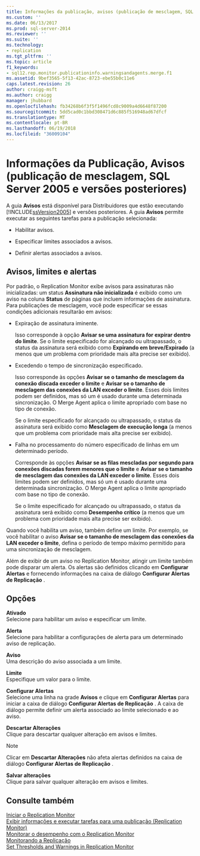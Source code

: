 ```yaml
---
title: Informações da publicação, avisos (publicação de mesclagem, SQL Server 2005 e versões posterior) | Microsoft Docs
ms.custom: ''
ms.date: 06/13/2017
ms.prod: sql-server-2014
ms.reviewer: ''
ms.suite: ''
ms.technology:
- replication
ms.tgt_pltfrm: ''
ms.topic: article
f1_keywords:
- sql12.rep.monitor.publicationinfo.warningsandagents.merge.f1
ms.assetid: 9bef3565-5f13-42ac-8723-ebe55b0c11e6
caps.latest.revision: 26
author: craigg-msft
ms.author: craigg
manager: jhubbard
ms.openlocfilehash: fb34268b6f3f5f1496fcd8c9009a4d6648f87200
ms.sourcegitcommit: 5dd5cad0c1bbd308471d6c885f516948ad67dfcf
ms.translationtype: MT
ms.contentlocale: pt-BR
ms.lasthandoff: 06/19/2018
ms.locfileid: "36009104"
---
```

# <a name="publication-information-warnings-merge-publication-sql-server-2005-and-later"></a>Informações da Publicação, Avisos (publicação de mesclagem, SQL Server 2005 e versões posteriores)
  A guia **Avisos** está disponível para Distribuidores que estão executando [!INCLUDE[ssVersion2005](../../includes/ssversion2005-md.md)] e versões posteriores. A guia **Avisos** permite executar as seguintes tarefas para a publicação selecionada:  
  
-   Habilitar avisos.  
  
-   Especificar limites associados a avisos.  
  
-   Definir alertas associados a avisos.  
  
## <a name="warnings-thresholds-and-alerts"></a>Avisos, limites e alertas  
 Por padrão, o Replication Monitor exibe avisos para assinaturas não inicializadas: um status **Assinatura não inicializada** é exibido como um aviso na coluna **Status** de páginas que incluem informações de assinatura. Para publicações de mesclagem, você pode especificar se essas condições adicionais resultarão em avisos:  
  
-   Expiração de assinatura iminente.  
  
     Isso corresponde à opção **Avisar se uma assinatura for expirar dentro do limite**. Se o limite especificado for alcançado ou ultrapassado, o status da assinatura será exibido como **Expirando em breve/Expirado** (a menos que um problema com prioridade mais alta precise ser exibido).  
  
-   Excedendo o tempo de sincronização especificado.  
  
     Isso corresponde às opções **Avisar se o tamanho de mesclagem da conexão discada exceder o limite** e **Avisar se o tamanho de mesclagem das conexões da LAN exceder o limite**. Esses dois limites podem ser definidos, mas só um é usado durante uma determinada sincronização. O Merge Agent aplica o limite apropriado com base no tipo de conexão.  
  
     Se o limite especificado for alcançado ou ultrapassado, o status da assinatura será exibido como **Mesclagem de execução longa** (a menos que um problema com prioridade mais alta precise ser exibido).  
  
-   Falha no processamento do número especificado de linhas em um determinado período.  
  
     Corresponde às opções **Avisar se as filas mescladas por segundo para conexões discadas forem menores que o limite** e **Avisar se o tamanho de mesclagem das conexões da LAN exceder o limite**. Esses dois limites podem ser definidos, mas só um é usado durante uma determinada sincronização. O Merge Agent aplica o limite apropriado com base no tipo de conexão.  
  
     Se o limite especificado for alcançado ou ultrapassado, o status da assinatura será exibido como **Desempenho crítico** (a menos que um problema com prioridade mais alta precise ser exibido).  
  
 Quando você habilita um aviso, também define um limite. Por exemplo, se você habilitar o aviso **Avisar se o tamanho de mesclagem das conexões da LAN exceder o limite**, defina o período de tempo máximo permitido para uma sincronização de mesclagem.  
  
 Além de exibir de um aviso no Replication Monitor, atingir um limite também pode disparar um alerta. Os alertas são definidos clicando em **Configurar Alertas** e fornecendo informações na caixa de diálogo **Configurar Alertas de Replicação** .  
  
## <a name="options"></a>Opções  
 **Ativado**  
 Selecione para habilitar um aviso e especificar um limite.  
  
 **Alerta**  
 Selecione para habilitar a configurações de alerta para um determinado aviso de replicação.  
  
 **Aviso**  
 Uma descrição do aviso associada a um limite.  
  
 **Limite**  
 Especifique um valor para o limite.  
  
 **Configurar Alertas**  
 Selecione uma linha na grade **Avisos** e clique em **Configurar Alertas** para iniciar a caixa de diálogo **Configurar Alertas de Replicação** . A caixa de diálogo permite definir um alerta associado ao limite selecionado e ao aviso.  
  
 **Descartar Alterações**  
 Clique para descartar qualquer alteração em avisos e limites.  
  
> [!NOTE]  
>  Clicar em **Descartar Alterações** não afeta alertas definidos na caixa de diálogo **Configurar Alertas de Replicação** .  
  
 **Salvar alterações**  
 Clique para salvar qualquer alteração em avisos e limites.  
  
## <a name="see-also"></a>Consulte também  
 [Iniciar o Replication Monitor](monitor/start-the-replication-monitor.md)   
 [Exibir informações e executar tarefas para uma publicação &#40;Replication Monitor&#41;](monitor/view-information-and-perform-tasks-for-a-publication-replication-monitor.md)   
 [Monitorar o desempenho com o Replication Monitor](monitor/monitor-performance-with-replication-monitor.md)   
 [Monitorando a Replicação](monitoring-replication.md)   
 [Set Thresholds and Warnings in Replication Monitor](monitor/set-thresholds-and-warnings-in-replication-monitor.md)  
  
  